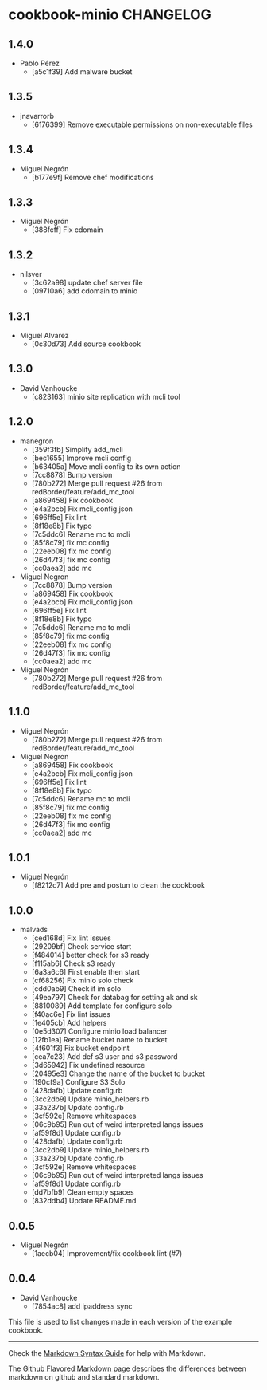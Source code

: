 cookbook-minio CHANGELOG
===============

## 1.4.0

  - Pablo Pérez
    - [a5c1f39] Add malware bucket

## 1.3.5

  - jnavarrorb
    - [6176399] Remove executable permissions on non-executable files

## 1.3.4

  - Miguel Negrón
    - [b177e9f] Remove chef modifications

## 1.3.3

  - Miguel Negrón
    - [388fcff] Fix cdomain

## 1.3.2

  - nilsver
    - [3c62a98] update chef server file
    - [09710a6] add cdomain to minio

## 1.3.1

  - Miguel Alvarez
    - [0c30d73] Add source cookbook

## 1.3.0

  - David Vanhoucke
    - [c823163] minio site replication with mcli tool

## 1.2.0

  - manegron
    - [359f3fb] Simplify add_mcli
    - [bec1655] Improve mcli config
    - [b63405a] Move mcli config to its own action
    - [7cc8878] Bump version
    - [780b272] Merge pull request #26 from redBorder/feature/add_mc_tool
    - [a869458] Fix cookbook
    - [e4a2bcb] Fix mcli_config.json
    - [696ff5e] Fix lint
    - [8f18e8b] Fix typo
    - [7c5ddc6] Rename mc to mcli
    - [85f8c79] fix mc config
    - [22eeb08] fix mc config
    - [26d47f3] fix mc config
    - [cc0aea2] add mc
  - Miguel Negron
    - [7cc8878] Bump version
    - [a869458] Fix cookbook
    - [e4a2bcb] Fix mcli_config.json
    - [696ff5e] Fix lint
    - [8f18e8b] Fix typo
    - [7c5ddc6] Rename mc to mcli
    - [85f8c79] fix mc config
    - [22eeb08] fix mc config
    - [26d47f3] fix mc config
    - [cc0aea2] add mc
  - Miguel Negrón
    - [780b272] Merge pull request #26 from redBorder/feature/add_mc_tool

## 1.1.0

  - Miguel Negrón
    - [780b272] Merge pull request #26 from redBorder/feature/add_mc_tool
  - Miguel Negron
    - [a869458] Fix cookbook
    - [e4a2bcb] Fix mcli_config.json
    - [696ff5e] Fix lint
    - [8f18e8b] Fix typo
    - [7c5ddc6] Rename mc to mcli
    - [85f8c79] fix mc config
    - [22eeb08] fix mc config
    - [26d47f3] fix mc config
    - [cc0aea2] add mc

## 1.0.1

  - Miguel Negrón
    - [f8212c7] Add pre and postun to clean the cookbook

## 1.0.0

  - malvads
    - [ced168d] Fix lint issues
    - [29209bf] Check service start
    - [f484014] better check for s3 ready
    - [f115ab6] Check s3 ready
    - [6a3a6c6] First enable then start
    - [cf68256] Fix minio solo check
    - [cdd0ab9] Check if im solo
    - [49ea797] Check for databag for setting ak and sk
    - [8810089] Add template for configure solo
    - [f40ac6e] Fix lint issues
    - [1e405cb] Add helpers
    - [0e5d307] Configure minio load balancer
    - [12fb1ea] Rename bucket name to bucket
    - [4f601f3] Fix bucket endpoint
    - [cea7c23] Add def s3 user and s3 password
    - [3d65942] Fix undefined resource
    - [20495e3] Change the name of the bucket to bucket
    - [190cf9a] Configure S3 Solo
    - [428dafb] Update config.rb
    - [3cc2db9] Update minio_helpers.rb
    - [33a237b] Update config.rb
    - [3cf592e] Remove whitespaces
    - [06c9b95] Run out of weird  interpreted langs issues
    - [af59f8d] Update config.rb
    - [428dafb] Update config.rb
    - [3cc2db9] Update minio_helpers.rb
    - [33a237b] Update config.rb
    - [3cf592e] Remove whitespaces
    - [06c9b95] Run out of weird  interpreted langs issues
    - [af59f8d] Update config.rb
    - [dd7bfb9] Clean empty spaces
    - [832ddb4] Update README.md

## 0.0.5

  - Miguel Negrón
    - [1aecb04] Improvement/fix cookbook lint (#7)

## 0.0.4

  - David Vanhoucke
    - [7854ac8] add ipaddress sync

This file is used to list changes made in each version of the example cookbook.

- - -
Check the [Markdown Syntax Guide](http://daringfireball.net/projects/markdown/syntax) for help with Markdown.

The [Github Flavored Markdown page](http://github.github.com/github-flavored-markdown/) describes the differences between markdown on github and standard markdown.
